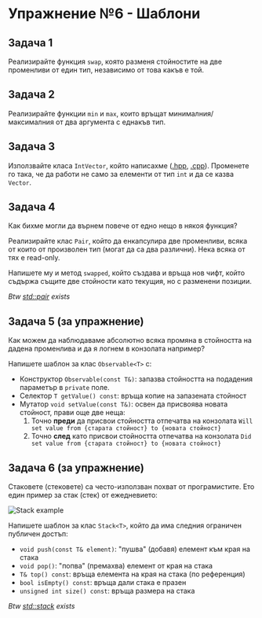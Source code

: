 # Упражнение №6 - Шаблони

## Задача 1

Реализирайте функция `swap`, която разменя стойностите на две променливи от един тип, независимо от това какъв е той.

## Задача 2

Реализирайте функции `min` и `max`, които връщат минималния/максималния от два аргумента с еднакъв тип.

## Задача 3

Използвайте класа `IntVector`, който написахме ([.hpp](../week4/3/IntVector.hpp), [.cpp](../week4/3/IntVector.cpp)). Променете го така, че да работи не само за елементи от тип `int` и да се казва `Vector`.

## Задача 4

Как бихме могли да върнем повече от едно нещо в някоя функция?

Реализирайте клас `Pair`, който да енкапсулира две променливи, всяка от които от произволен тип (могат да са два различни). Нека всяка от тях е read-only.

Напишете му и метод `swapped`, който създава и връща нов чифт, който съдържа същите две стойности като текущия, но с разменени позиции.

*Btw [std::pair](https://en.cppreference.com/w/cpp/utility/pair) exists*

## Задача 5 (за упражнение)

Как можем да наблюдаваме абсолютно всяка промяна в стойността на дадена променлива и да я логнем в конзолата например?

Напишете шаблон за клас `Observable<T>` с:

* Конструктор `Observable(const T&)`: запазва стойността на подадения параметър в `private` поле.
* Селектор `T getValue() const`: връща копие на запазената стойност
* Мутатор `void setValue(const T&)`: освен да присвоява новата стойност, прави още две неща:
    1. Точно **преди** да присвои стойността отпечатва на конзолата `Will set value from {старата стойност} to {новата стойност}`
    2. Точно **след** като присвои стойността отпечатва на конзолата `Did set value from {старата стойност} to {новата стойност}`

## Задача 6 (за упражнение)

Стаковете (стековете) са често-използван похват от програмистите. Ето един пример за стак (стек) от ежедневието:

![Stack example](https://docs.microsoft.com/zh-tw/xamarin/ios/get-started/hello-ios-multiscreen/hello-ios-multiscreen-deepdive-images/01.png)

Напишете шаблон за клас `Stack<T>`, който да има  следния ограничен публичен достъп:

* `void push(const T& element)`: "пушва" (добавя) елемент към края на стака
* `void pop()`: "попва" (премахва) елемент от края на стака
* `T& top() const`: връща елемента на края на стака (по референция)
* `bool isEmpty() const`: връща дали стака е празен
* `unsigned int size() const`: връща размера на стака

*Btw [std::stack](https://en.cppreference.com/w/cpp/container/stack) exists*
